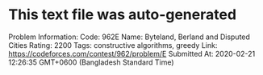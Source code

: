# This text file was auto-generated

Problem Information:
Code: 962E
Name: Byteland, Berland and Disputed Cities
Rating: 2200
Tags: constructive algorithms, greedy
Link: https://codeforces.com/contest/962/problem/E
Submitted At: 2020-02-21 12:26:35 GMT+0600 (Bangladesh Standard Time)